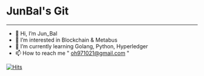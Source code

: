 <h1> JunBal's Git </h1>

<hr/>

- 👋 Hi, I’m Jun_Bal
- 👀 I’m interested in Blockchain & Metabus
- 🌱 I’m currently learning Golang, Python, Hyperledger
- 📫 How to reach me " oh971021@gmail.com "

<!---
oh971021/oh971021 is a ✨ special ✨ repository because its `README.md` (this file) appears on your GitHub profile.
You can click the Preview link to take a look at your changes.
--->

[![Hits](https://hits.seeyoufarm.com/api/count/incr/badge.svg?url=https%3A%2F%2Fgithub.com%2Fgjbae1212%2Fhit-counter)](https://hits.seeyoufarm.com)  

